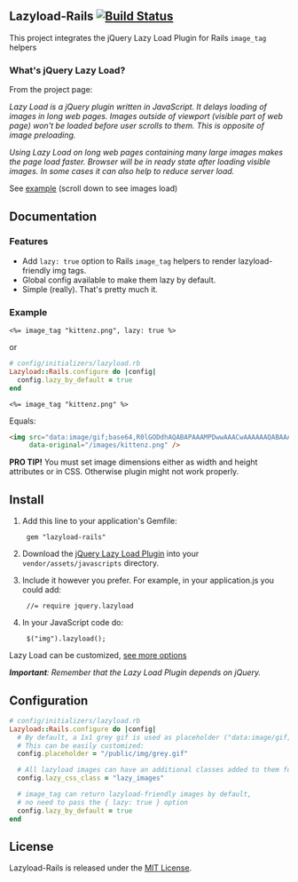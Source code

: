 ## Lazyload-Rails [![Build Status](https://travis-ci.org/jassa/lazyload-rails.png)](https://travis-ci.org/jassa/lazyload-rails)

This project integrates the jQuery Lazy Load Plugin
for Rails `image_tag` helpers

### What's jQuery Lazy Load?

From the project page:

*Lazy Load is a jQuery plugin written in JavaScript. It delays loading of images in long web pages. Images outside of viewport (visible part of web page) won't be loaded before user scrolls to them. This is opposite of image preloading.*

*Using Lazy Load on long web pages containing many large images makes the page load faster. Browser will be in ready state after loading visible images. In some cases it can also help to reduce server load.*

See [example](http://backbonejs.org/#examples) (scroll down to see images load)

## Documentation

### Features

* Add `lazy: true` option to Rails `image_tag` helpers to render lazyload-friendly img tags.
* Global config available to make them lazy by default.
* Simple (really). That's pretty much it.

### Example

```erb
<%= image_tag "kittenz.png", lazy: true %>
```

or

```ruby
# config/initializers/lazyload.rb
Lazyload::Rails.configure do |config|
  config.lazy_by_default = true
end
```
```erb
<%= image_tag "kittenz.png" %>
```

Equals:

```html
<img src="data:image/gif;base64,R0lGODdhAQABAPAAAMPDwwAAACwAAAAAAQABAAACAkQBADs="
     data-original="/images/kittenz.png" />
```

**PRO TIP!** You must set image dimensions either as width and height attributes or in CSS. Otherwise plugin might not work properly.

## Install

1. Add this line to your application's Gemfile:

        gem "lazyload-rails"

2. Download the [jQuery Lazy Load Plugin](https://raw.github.com/tuupola/jquery_lazyload/master/jquery.lazyload.js)
into your `vendor/assets/javascripts` directory.

3. Include it however you prefer. For example, in your application.js you could add:

        //= require jquery.lazyload

4. In your JavaScript code do:

        $("img").lazyload();

Lazy Load can be customized, [see more options](http://www.appelsiini.net/projects/lazyload)

*__Important__: Remember that the Lazy Load Plugin depends on jQuery.*

## Configuration

```ruby
# config/initializers/lazyload.rb
Lazyload::Rails.configure do |config|
  # By default, a 1x1 grey gif is used as placeholder ("data:image/gif;base64,...").
  # This can be easily customized:
  config.placeholder = "/public/img/grey.gif"

  # All lazyload images can have an additional classes added to them for easy DOM querying
  config.lazy_css_class = "lazy_images"

  # image_tag can return lazyload-friendly images by default,
  # no need to pass the { lazy: true } option
  config.lazy_by_default = true
end
```

## License

Lazyload-Rails is released under the [MIT License](http://www.opensource.org/licenses/MIT).
